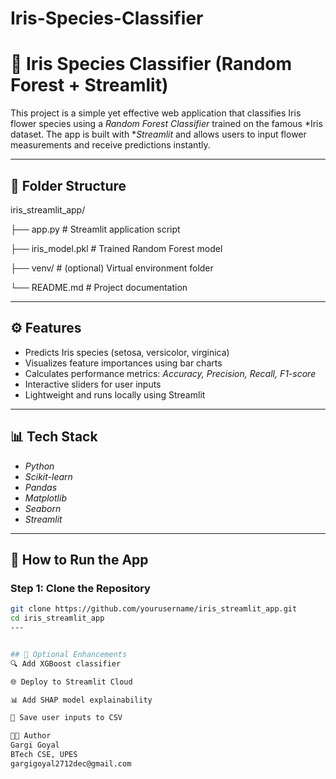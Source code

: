 # Iris-Species-Classifier
# 🌸 Iris Species Classifier (Random Forest + Streamlit)

This project is a simple yet effective web application that classifies Iris flower species using a *Random Forest Classifier* trained on the famous *Iris dataset. The app is built with **Streamlit* and allows users to input flower measurements and receive predictions instantly.

---

## 📁 Folder Structure

iris_streamlit_app/

├── app.py # Streamlit application script

├── iris_model.pkl # Trained Random Forest model

├── venv/ # (optional) Virtual environment folder

└── README.md # Project documentation

---

## ⚙ Features

- Predicts Iris species (setosa, versicolor, virginica)
- Visualizes feature importances using bar charts
- Calculates performance metrics: *Accuracy, Precision, Recall, F1-score*
- Interactive sliders for user inputs
- Lightweight and runs locally using Streamlit

---

## 📊 Tech Stack

- *Python*
- *Scikit-learn*
- *Pandas*
- *Matplotlib*
- *Seaborn*
- *Streamlit*

---

## 🚀 How to Run the App

### Step 1: Clone the Repository

```bash
git clone https://github.com/yourusername/iris_streamlit_app.git
cd iris_streamlit_app
---


## 🔁 Optional Enhancements
🔍 Add XGBoost classifier

🌐 Deploy to Streamlit Cloud

📊 Add SHAP model explainability

💾 Save user inputs to CSV

🧑‍💻 Author
Gargi Goyal
BTech CSE, UPES
gargigoyal2712dec@gmail.com

